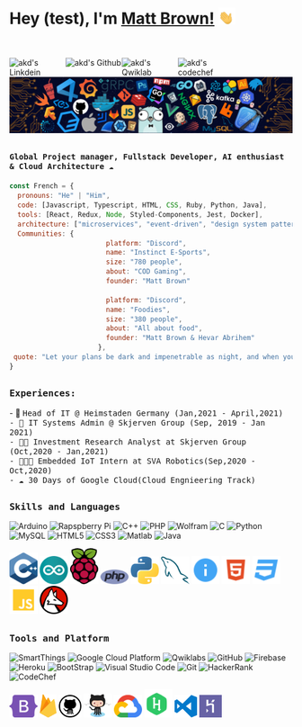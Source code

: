 # Hey (test), I'm [Matt Brown!](https://github.com/MattyGB) <img src="https://github.com/MattyGB/MattyGB/blob/main/imgs/waving-hand-joypixels.gif" width="30px">
<br><br>
<a href="https://www.linkedin.com/in/matthieu-brown-aa46ab188//">
  <img align="left" alt="akd's Linkdein" width="100px" src="https://img.shields.io/badge/Linkedin-0A66C2?style=for-the-badge&logo=Linkedin&logoColor=white" />
</a>
<a href="https://github.com/MattyGB">
  <img align="left" alt="akd's Github" width="100px" src="https://img.shields.io/badge/Github-181717?style=for-the-badge&logo=Github&logoColor=white" />
</a>
<a href="https://www.qwiklabs.com/public_profiles/9168c1cf-6f16-435c-a05e-5652669eb4b0">
  <img align="left" alt="akd's Qwiklab" width="100px" src="https://img.shields.io/badge/Qwiklabs-F5CD0E?style=for-the-badge&logo=Qwiklabs&logoColor=black" />
</a>
<a href="mailto:matthieu.brown@wutzu.com">
  <img align="left" alt="akd's codechef" width="70px" src="https://img.shields.io/badge/Gmail-EA4335?style=for-the-badge&logo=Gmail&logoColor=white" />
</a>
<br><br>
![](https://github.com/MattyGB/MattyGB/blob/main/header_.png)

## <p align="left"><h4 align="left"><samp> Global Project manager, Fullstack Developer, AI enthusiast & Cloud Architecture ☁ </samp></h4></p>

```javascript
const French = {
  pronouns: "He" | "Him",
  code: [Javascript, Typescript, HTML, CSS, Ruby, Python, Java],
  tools: [React, Redux, Node, Styled-Components, Jest, Docker],
  architecture: ["microservices", "event-driven", "design system pattern"],
  Communities: {
                        platform: "Discord",
                        name: "Instinct E-Sports",
                        size: "780 people",
                        about: "COD Gaming",
                        founder: "Matt Brown"
                        
                        platform: "Discord",
                        name: "Foodies",
                        size: "380 people",
                        about: "All about food",
                        founder: "Matt Brown & Hevar Abrihem"
                      },
 quote: "Let your plans be dark and impenetrable as night, and when you move, fall like a thunderbolt. -Sun Tzu"
}
```

##

<div>
<h3><b><samp>Experiences:</samp></b></h3>
- 👷 <samp>Head of IT @ Heimstaden Germany (Jan,2021 - April,2021)<br>
- 🔬 <samp>IT Systems Admin @ Skjerven Group (Sep, 2019 - Jan 2021)<br>
- 🕵🏻 <samp>Investment Research Analyst at Skjerven Group (Oct,2020 - Jan,2021)<br>
- 👨🏾‍💻 <samp>Embedded IoT Intern at SVA Robotics(Sep,2020 - Oct,2020)<br>
- ☁ <samp>30 Days of Google Cloud(Cloud Engnieering Track)<br>
</div>

##
<h3><b><samp>Skills and Languages</samp></b></h3>

![Arduino](https://img.shields.io/badge/Arduino-00979D?style=flat-square&logo=Arduino&logoColor=white)
![Rapspberry Pi](https://img.shields.io/badge/Raspberry_pi-C51A4A?style=flat-square&logo=raspberry-pi&logoColor=white)
![C++](https://img.shields.io/badge/C++-00599C?style=flat-square&logo=c%2B%2B&logoColor=white)
![PHP](https://img.shields.io/badge/PHP-777BB4?style=flat-square&logo=php&logoColor=white)
![Wolfram](https://img.shields.io/badge/Wolfram-DD1100?style=flat-square&logo=Wolfram&logoColor=white)
![C](https://img.shields.io/badge/C-27338e?style=flat-square&logo=c&logoColor=white)
![Python](https://img.shields.io/badge/Python-3776AB?style=flat-square&logo=Python&logoColor=white)
![MySQL](https://img.shields.io/badge/MySQL-4479A1?style=flat-square&logo=MySQL&logoColor=white)
![HTML5](https://img.shields.io/badge/HTML5-E34F26?style=flat-square&logo=HTML5&logoColor=white)
![CSS3](https://img.shields.io/badge/CSS3-1572B6?style=flat-square&logo=CSS3&logoColor=white)
![Matlab](https://img.shields.io/badge/MATLAB-800000?style=flat-square&logo=MathWorks&logoColor=white)
![Java](https://img.shields.io/badge/Java-013243?style=flat-square&logo=Java&logoColor=white)

<span>
<img src="https://github.com/MattyGB/MattyGB/blob/main/imgs/c.svg" alt="drawing" width="50"/>
<img src="https://github.com/MattyGB/MattyGB/blob/main/imgs/arduino-1.svg" alt="drawing" width="50"/>
<img src="https://github.com/MattyGB/MattyGB/blob/main/imgs/raspberry-pi.svg" alt="drawing" width="50"/>
<img src="https://github.com/MattyGB/MattyGB/blob/main/imgs/php-1.svg" alt="drawing" width="50"/>
<img src="https://github.com/MattyGB/MattyGB/blob/main/imgs/python-5.svg" alt="drawing" width="50"/>
<img src="https://github.com/MattyGB/MattyGB/blob/main/imgs/mysql-6.svg" alt="drawing" width="50"/>
<img src="https://github.com/MattyGB/MattyGB/blob/main/imgs/readme.svg" alt="drawing" width="50"/>
<img src="https://github.com/MattyGB/MattyGB/blob/main/imgs/html.svg" alt="drawing" width="50"/>
<img src="https://github.com/MattyGB/MattyGB/blob/main/imgs/css.svg" alt="drawing" width="50"/>
<img src="https://github.com/MattyGB/MattyGB/blob/main/imgs/javascript.svg" alt="drawing" width="50"/>
<img src="https://github.com/MattyGB/MattyGB/blob/main/imgs/wolfram-language.svg" alt="drawing" width="50"/>
  </span>
    
##
<h3><b><samp>Tools and Platform</samp></b></h3>

![SmartThings](https://img.shields.io/badge/SmartThings-777BB4?style=flat-square&logo=SmartThings&logoColor=white)
![Google Cloud Platform](https://img.shields.io/badge/Google_Cloud-4285F4?style=flat-square&logo=google-cloud&logoColor=white)
![Qwiklabs](https://img.shields.io/badge/Qwiklabs-F5CD0E?style=flat-square&logo=Qwiklabs&logoColor=800000)
![GitHub](https://img.shields.io/badge/GitHub-181717?style=flat-square&logo=github)
![Firebase](https://img.shields.io/badge/Firebase-ffcb2c?style=flat-square&logo=Firebase&logoColor=DD1100)
![Heroku](https://img.shields.io/badge/Heroku-430098?style=flat-square&logo=Heroku&logoColor=white)
![BootStrap](https://img.shields.io/badge/Bootstrap-7952B3?style=flat-square&logo=bootstrap&logoColor=white)
![Visual Studio Code](https://img.shields.io/badge/Visual_Studio_Code-007ACC?style=flat-square&logo=Visual-Studio-Code&logoColor=white)
![Git](https://img.shields.io/badge/Git-F05032?style=flat-square&logo=Git&logoColor=white)
![HackerRank](https://img.shields.io/badge/HackerRank-107C10?style=flat-square&logo=HackerRank&logoColor=black)
![CodeChef](https://img.shields.io/badge/CodeChef-5B4638?style=flat-square&logo=CodeChef&logoColor=white)
  
<span>
<img src="https://github.com/MattyGB/MattyGB/blob/main/imgs/bootstrap-5-1.svg" alt="drawing" width="50"/>
<img src="https://github.com/MattyGB/MattyGB/blob/main/imgs/firebase-1.svg" alt="drawing" width="30"/>
<img src="https://github.com/MattyGB/MattyGB/blob/main/imgs/github-icon.svg" alt="drawing" width="40"/>
<img src="https://github.com/MattyGB/MattyGB/blob/main/imgs/Octocat.png" alt="drawing" width="50"/>
<img src="https://github.com/MattyGB/MattyGB/blob/main/imgs/google-cloud-1.svg" alt="drawing" width="50"/>
<img src="https://github.com/MattyGB/MattyGB/blob/main/imgs/hackerrank.svg" alt="drawing" width="50"/>
<img src="https://github.com/MattyGB/MattyGB/blob/main/imgs/visual-studio-code.svg" alt="drawing" width="40"/>
<img src="https://github.com/MattyGB/MattyGB/blob/main/imgs/heroku-4.svg" alt="drawing" width="40"/>
</span>
